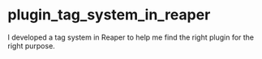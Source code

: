 # plugin_tag_system_in_reaper
I developed a tag system in Reaper to help me find the right plugin for the right purpose.
